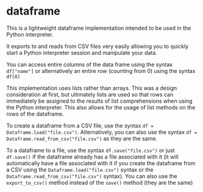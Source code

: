 # dataframe

This is a lightweight dataframe implementation intended to be used in the Python interpreter.

It exports to and reads from CSV files very easily allowing you to quickly start a Python interpreter session and manipulate your data.

You can access entire columns of the data frame using the syntax `df["name"]` or alternatively an entire row (counting from 0) using the syntax `df[0]`

This implementation uses lists rather than arrays. This was a design consideration at first, but ultimately lists are used so that rows can immediately be assigned to the results of list comprehensions when using the Python interpreter. This also allows for the usage of list methods on the rows of the dataframe.

To create a dataframe from a CSV file, use the syntax `df = Dataframe.load("file.csv")`. Alternatively, you can also use the syntax `df = Dataframe.read_from_csv("file.csv")` as they are the same.

To a dataframe to a file, use the syntax `df.save("file.csv")` or just `df.save()` if the dataframe already has a file associated with it (it will automatically have a file associated with it if you create the dataframe from a CSV using the `Dataframe.load("file.csv")` syntax or the `Dataframe.read_from_csv("file.csv")` syntax). You can also use the `export_to_csv()` method instead of the `save()` method (they are the same)
